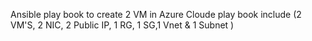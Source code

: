 Ansible play book to create 2 VM in Azure Cloude
play book include (2 VM'S, 2 NIC, 2 Public IP, 1 RG, 1 SG,1 Vnet & 1 Subnet )
